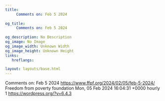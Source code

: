 ```yaml
---
title: 
     Comments on: Feb 5 2024
    
og_title: 
     Comments on: Feb 5 2024
    
og_description: No Description
og_image: No Image
og_image_width: Unknown Width
og_image_height: Unknown Height
links:
   hreflangs:

layout: layouts/base.html
---
```

Comments on: Feb 5 2024  https://www.ffpf.org/2024/02/05/feb-5-2024/  Freedom
from poverty foundation  Mon, 05 Feb 2024 16:04:31 +0000  hourly  1
https://wordpress.org/?v=6.4.3


